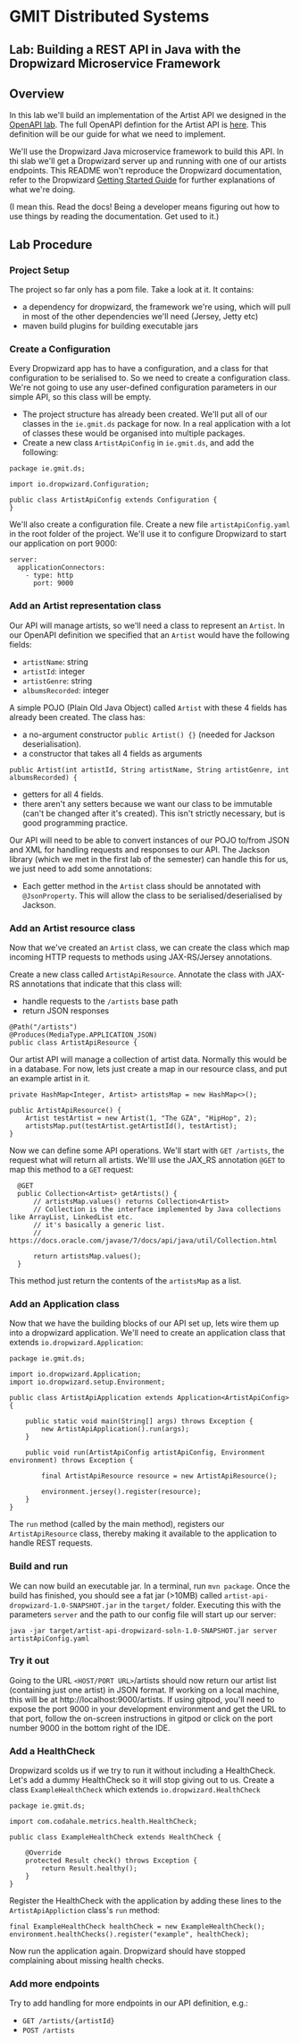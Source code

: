 # GMIT Distributed Systems
## Lab: Building a REST API in Java with the Dropwizard Microservice Framework

## Overview
In this lab we'll build an implementation of the Artist API we designed in the [OpenAPI lab](https://github.com/john-french/distributed-systems-labs/tree/master/openAPI). The full OpenAPI defintion for the Artist API is [here](https://app.swaggerhub.com/apis/john-french/ArtistAPI/1.0.0). This definition will be our guide for what we need to implement.

We'll use the Dropwizard Java microservice framework to build this API. In thi slab we'll get a Dropwizard server up and running with one of our artists endpoints. This README won't reproduce the Dropwizard documentation, refer to the Dropwizard [Getting Started Guide](https://www.dropwizard.io/en/stable/getting-started.html) for further explanations of what we're doing.

(I mean this. Read the docs! Being a developer means figuring out how to use things by reading the documentation. Get used to it.)

## Lab Procedure
### Project Setup
The project so far only has a pom file. Take a look at it. It contains:
- a dependency for dropwizard, the framework we're using, which will pull in most of the other dependencies we'll need (Jersey, Jetty etc)
- maven build plugins for building executable jars


### Create a Configuration
Every Dropwizard app has to have a configuration, and a class for that configuration to be serialised to. So we need to create a configuration class. We're not going to use any user-defined configuration parameters in our simple API, so this class will be empty.

- The project structure has already been created. We'll put all of our classes in the `ie.gmit.ds` package for now. In a real application with a lot of classes these would be organised into multiple packages.
- Create a new class `ArtistApiConfig` in `ie.gmit.ds`, and add the following:

```
package ie.gmit.ds;

import io.dropwizard.Configuration;

public class ArtistApiConfig extends Configuration {
}
```
We'll also create a configuration file. Create a new file `artistApiConfig.yaml` in the root folder of the project. We'll use it to configure Dropwizard to start our application on port 9000:
```
server:
  applicationConnectors:
    - type: http
      port: 9000
```

### Add an Artist representation class
Our API will manage artists, so we'll need a class to represent an `Artist`. In our OpenAPI definition we specified that an `Artist` would have the following fields:
- `artistName`: string
- `artistId`: integer
- `artistGenre`: string
- `albumsRecorded`: integer

A simple POJO (Plain Old Java Object) called `Artist` with these 4 fields has already been created. The class has:
- a no-argument constructor `public Artist() {}` (needed for Jackson deserialisation).
- a constructor that takes all 4 fields as arguments
```
public Artist(int artistId, String artistName, String artistGenre, int albumsRecorded) {
```
- getters for all 4 fields.
- there aren't any setters because we want our class to be immutable (can't be changed after it's created). This isn't strictly necessary, but is good programming practice.

Our API will need to be able to convert instances of our POJO to/from JSON and XML for handling requests and responses to our API. The Jackson library (which we met in the first lab of the semester) can handle this for us, we just need to add some annotations:
- Each getter method in the `Artist` class should be annotated with `@JsonProperty`. This will allow the class to be serialised/deserialised by Jackson.

### Add an Artist resource class
Now that we've created an `Artist` class, we can create the class which map incoming HTTP requests to methods using JAX-RS/Jersey annotations.

Create a new class called `ArtistApiResource`. Annotate the class with JAX-RS annotations that indicate that this class will:
- handle requests to the `/artists` base path
- return JSON responses
```
@Path("/artists")
@Produces(MediaType.APPLICATION_JSON)
public class ArtistApiResource {
```
Our artist API will manage a collection of artist data. Normally this would be in a database. For now, lets just create a map in our resource class, and put an example artist in it.
```
private HashMap<Integer, Artist> artistsMap = new HashMap<>();

public ArtistApiResource() {
    Artist testArtist = new Artist(1, "The GZA", "HipHop", 2);
    artistsMap.put(testArtist.getArtistId(), testArtist);
}
```
Now we can define some API operations. We'll start with `GET /artists`, the request what will return all artists. We'lll use the JAX_RS annotation `@GET` to map this method to a `GET` request:
```
  @GET
  public Collection<Artist> getArtists() {
      // artistsMap.values() returns Collection<Artist>
      // Collection is the interface implemented by Java collections like ArrayList, LinkedList etc.
      // it's basically a generic list.
      // https://docs.oracle.com/javase/7/docs/api/java/util/Collection.html
      
      return artistsMap.values();
  }
```
This method just return the contents of the `artistsMap` as a list.


### Add an Application class
Now that we have the building blocks of our API set up, lets wire them up into a dropwizard application. We'll need to create an application class that extends `io.dropwizard.Application`:
```
package ie.gmit.ds;

import io.dropwizard.Application;
import io.dropwizard.setup.Environment;

public class ArtistApiApplication extends Application<ArtistApiConfig> {

    public static void main(String[] args) throws Exception {
        new ArtistApiApplication().run(args);
    }

    public void run(ArtistApiConfig artistApiConfig, Environment environment) throws Exception {

        final ArtistApiResource resource = new ArtistApiResource();

        environment.jersey().register(resource);
    }
}
```
The `run` method (called by the main method), registers our `ArtistApiResource` class, thereby making it available to the application to handle REST requests.

### Build and run
We can now build an executable jar. In a terminal, run `mvn package`. Once the build has finished, you should see a fat jar (>10MB) called `artist-api-dropwizard-1.0-SNAPSHOT.jar` in the `target/` folder. Executing this with the parameters `server` and the path to our config file will start up our server:
```
java -jar target/artist-api-dropwizard-soln-1.0-SNAPSHOT.jar server artistApiConfig.yaml
```

### Try it out
Going to the URL `<HOST/PORT URL>`/artists should now return our artist list (containing just one artist) in JSON format. If working on a local machine, this will be at http://localhost:9000/artists. If using gitpod, you'll need to expose the port 9000 in your development environment and get the URL to that port, follow the on-screen instructions in gitpod or click on the port number 9000 in the bottom right of the IDE.

### Add a HealthCheck
Dropwizard scolds us if we try to run it without including a HealthCheck. Let's add a dummy HealthCheck so it will stop giving out to us. Create a class `ExampleHealthCheck` which extends `io.dropwizard.HealthCheck`
```
package ie.gmit.ds;

import com.codahale.metrics.health.HealthCheck;

public class ExampleHealthCheck extends HealthCheck {

    @Override
    protected Result check() throws Exception {
        return Result.healthy();
    }
}
```
Register the HealthCheck with the application by adding these lines to the `ArtistApiAppliction` class's `run` method:
```
final ExampleHealthCheck healthCheck = new ExampleHealthCheck();
environment.healthChecks().register("example", healthCheck);
```
Now run the application again. Dropwizard should have stopped complaining about missing health checks.
### Add more endpoints
Try to add handling for more endpoints in our API definition, e.g.:
- `GET /artists/{artistId}`
- `POST /artists`
